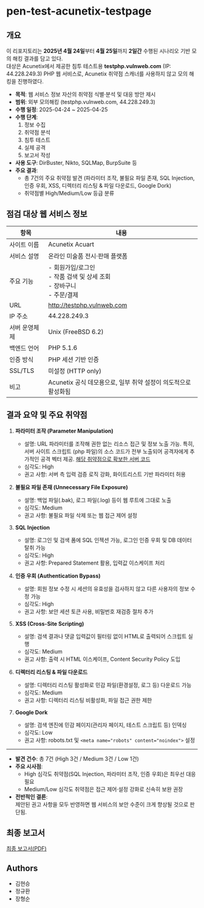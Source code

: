 # pen-test-acunetix-testpage

## 개요

이 리포지토리는 **2025년 4월 24일**부터 **4월 25일**까지 **2일간** 수행된 시나리오 기반 모의 해킹 결과를 담고 있다.</br>
대상은 Acunetix에서 제공한 침투 테스트용 **testphp.vulnweb.com** (IP: 44.228.249.3) PHP 웹 서비스로, Acunetix 취약점 스캐너를 사용하지 않고 모의 해킹을 진행하였다.

- **목적**: 웹 서비스 정보 자산의 취약점 식별·분석 및 대응 방안 제시
- **범위**: 외부 모의해킹 (testphp.vulnweb.com, 44.228.249.3)
- **수행 일정**: 2025-04-24 ~ 2025-04-25 
- **수행 단계**:  
  1. 정보 수집  
  2. 취약점 분석  
  3. 침투 테스트  
  4. 실제 공격  
  5. 보고서 작성 
- **사용 도구**: DirBuster, Nikto, SQLMap, BurpSuite 등
- **주요 결과**:  
  - 총 7건의 주요 취약점 발견 (파라미터 조작, 불필요 파일 존재, SQL Injection, 인증 우회, XSS, 디렉터리 리스팅 & 파일 다운로드, Google Dork)  
  - 취약점별 High/Medium/Low 등급 분류

## 점검 대상 웹 서비스 정보

| 항목             | 내용                                                         |
|------------------|--------------------------------------------------------------|
| 사이트 이름      | Acunetix  Acuart                                        |
| 서비스 설명      | 온라인 미술품 전시·판매 플랫폼                                |
| 주요 기능        | - 회원가입/로그인<br/>- 작품 검색 및 상세 조회<br/>- 장바구니<br/>- 주문/결제 |
| URL              | http://testphp.vulnweb.com                                    |
| IP 주소          | 44.228.249.3                                                 |
| 서버 운영체제    | Unix (FreeBSD 6.2)                                         |
| 백엔드 언어      | PHP 5.1.6                                           
| 인증 방식        | PHP 세션 기반 인증                                           
| SSL/TLS          | 미설정 (HTTP only)                                           |
| 비고             | Acunetix 공식 데모용으로, 일부 취약 설정이 의도적으로 활성화됨 |

## 결과 요약 및 주요 취약점

1. **파라미터 조작 (Parameter Manipulation)**  
   - 설명: URL 파라미터를 조작해 권한 없는 리소스 접근 및 정보 노출 가능. 특히, 서버 사이트 스크립트 (php 파일)의 소스 코드가 전부 노출되어 공격자에게 추가적인 공격 벡터 제공. [해당 취약점으로 확보한 서버 코드](./src)
   - 심각도: High  
   - 권고 사항: 서버 측 입력 검증 로직 강화, 화이트리스트 기반 파라미터 허용

2. **불필요 파일 존재 (Unnecessary File Exposure)**  
   - 설명: 백업 파일(.bak), 로그 파일(.log) 등이 웹 루트에 그대로 노출  
   - 심각도: Medium  
   - 권고 사항: 불필요 파일 삭제 또는 웹 접근 제어 설정

3. **SQL Injection**  
   - 설명: 로그인 및 검색 폼에 SQL 인젝션 가능, 로그인 인증 우회 및 DB 데이터 탈취 가능
   - 심각도: High  
   - 권고 사항: Prepared Statement 활용, 입력값 이스케이프 처리

4. **인증 우회 (Authentication Bypass)**  
   - 설명: 회원 정보 수정 시 세션의 유효성을 검사하지 않고 다른 사용자의 정보 수정 가능
   - 심각도: High  
   - 권고 사항: 보안 세션 토큰 사용, 비밀번호 재검증 절차 추가

5. **XSS (Cross-Site Scripting)**  
   - 설명: 검색 결과나 댓글 입력값이 필터링 없이 HTML로 출력되어 스크립트 실행  
   - 심각도: Medium  
   - 권고 사항: 출력 시 HTML 이스케이프, Content Security Policy 도입

6. **디렉터리 리스팅 & 파일 다운로드**  
   - 설명: 디렉터리 리스팅 활성화로 민감 파일(환경설정, 로그 등) 다운로드 가능  
   - 심각도: Medium  
   - 권고 사항: 디렉터리 리스팅 비활성화, 파일 접근 권한 제한

7. **Google Dork**  
   - 설명: 검색 엔진에 민감 페이지(관리자 페이지, 테스트 스크립트 등) 인덱싱  
   - 심각도: Low  
   - 권고 사항: robots.txt 및 `<meta name="robots" content="noindex">` 설정

--------

- **발견 건수**: 총 7건 (High 3건 / Medium 3건 / Low 1건)  
- **주요 시사점**:  
  - High 심각도 취약점(SQL Injection, 파라미터 조작, 인증 우회)은 최우선 대응 필요  
  - Medium/Low 심각도 취약점은 접근 제어·설정 강화로 신속히 보완 권장  
- **전반적인 결론**:  
  제안된 권고 사항을 모두 반영하면 웹 서비스의 보안 수준이 크게 향상될 것으로 판단됨.

## 최종 보고서

[최종 보고서(PDF)](./report/final_report.pdf)

## Authors

- 김현승
- 정규환
- 장형순